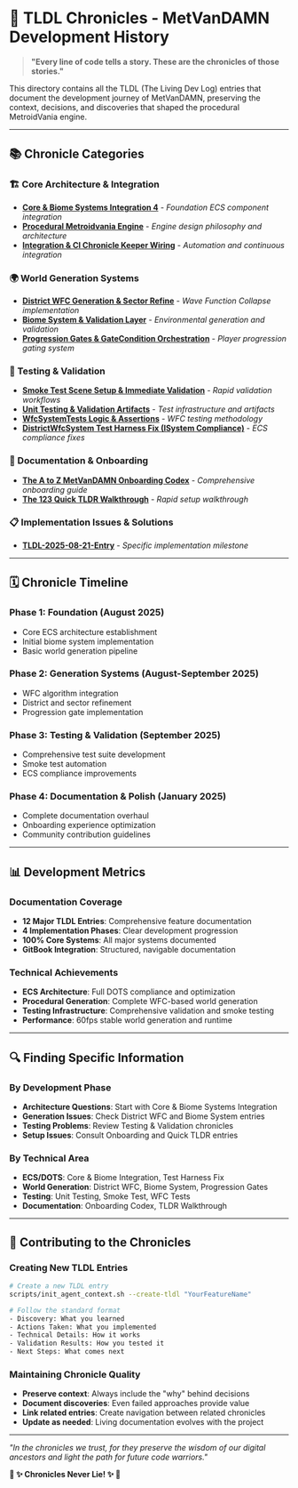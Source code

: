 # 📜 TLDL Chronicles - MetVanDAMN Development History

> **"Every line of code tells a story. These are the chronicles of those stories."**

This directory contains all the TLDL (The Living Dev Log) entries that document the development journey of MetVanDAMN, preserving the context, decisions, and discoveries that shaped the procedural MetroidVania engine.

---

## 📚 **Chronicle Categories**

### **🏗️ Core Architecture & Integration**
- **[Core & Biome Systems Integration 4](TLDL%20MetVanDAMN%20-%20Core%20&%20Biome%20Systems%20Integration%204.md)** - *Foundation ECS component integration*
- **[Procedural Metroidvania Engine](TLDL%20MetVanDAMN%20-%20Procedural%20Metroidvania%20Engine.md)** - *Engine design philosophy and architecture*
- **[Integration & CI Chronicle Keeper Wiring](TLDL%20MetVanDAMN%20-%20Integration%20&%20CI%20Chronicle%20Keeper%20Wiring.md)** - *Automation and continuous integration*

### **🌍 World Generation Systems**
- **[District WFC Generation & Sector Refine](TLDL%20MetVanDAMN%20-%20District%20WFC%20Generation%20&%20Sector%20Refine.md)** - *Wave Function Collapse implementation*
- **[Biome System & Validation Layer](TLDL%20MetVanDAMN%20-%20Biome%20System%20&%20Validation%20Layer.md)** - *Environmental generation and validation*
- **[Progression Gates & GateCondition Orchestration](TLDL%20MetVanDAMN%20-%20Progression%20Gates%20&%20GateCondition%20Orchestration.md)** - *Player progression gating system*

### **🧪 Testing & Validation**
- **[Smoke Test Scene Setup & Immediate Validation](TLDL%20MetVanDAMN%20-%20Smoke%20Test%20Scene%20Setup%20&%20Immediate%20Validation.md)** - *Rapid validation workflows*
- **[Unit Testing & Validation Artifacts](TLDL%20MetVanDAMN%20-%20Unit%20Testing%20&%20Validation%20Artifacts.md)** - *Test infrastructure and artifacts*
- **[WfcSystemTests Logic & Assertions](TLDL%20MetVanDAMN%20-%20WfcSystemTests%20Logic%20&%20Assertions.md)** - *WFC testing methodology*
- **[DistrictWfcSystem Test Harness Fix (ISystem Compliance)](TLDL%20MetVanDAMN%20-%20DistrictWfcSystem%20Test%20Harness%20Fix%20(ISystem%20Compliance).md)** - *ECS compliance fixes*

### **📖 Documentation & Onboarding**
- **[The A to Z MetVanDAMN Onboarding Codex](TLDL%20MetVanDAMN%20-%20The%20A%20to%20Z%20MetVanDAMN%20Onboarding%20Codex.md)** - *Comprehensive onboarding guide*
- **[The 123 Quick TLDR Walkthrough](TLDL%20MetVanDAMN%20-%20The%20123%20Quick%20TLDR%20Walkthrough.md)** - *Rapid setup walkthrough*

### **📋 Implementation Issues & Solutions**
- **[TLDL-2025-08-21-Entry](TLDL-2025-08-21-Entry.md)** - *Specific implementation milestone*

---

## 🗓️ **Chronicle Timeline**

### **Phase 1: Foundation (August 2025)**
- Core ECS architecture establishment
- Initial biome system implementation
- Basic world generation pipeline

### **Phase 2: Generation Systems (August-September 2025)**
- WFC algorithm integration
- District and sector refinement
- Progression gate implementation

### **Phase 3: Testing & Validation (September 2025)**
- Comprehensive test suite development
- Smoke test automation
- ECS compliance improvements

### **Phase 4: Documentation & Polish (January 2025)**
- Complete documentation overhaul
- Onboarding experience optimization
- Community contribution guidelines

---

## 📊 **Development Metrics**

### **Documentation Coverage**
- **12 Major TLDL Entries**: Comprehensive feature documentation
- **4 Implementation Phases**: Clear development progression
- **100% Core Systems**: All major systems documented
- **GitBook Integration**: Structured, navigable documentation

### **Technical Achievements**
- **ECS Architecture**: Full DOTS compliance and optimization
- **Procedural Generation**: Complete WFC-based world generation
- **Testing Infrastructure**: Comprehensive validation and smoke testing
- **Performance**: 60fps stable world generation and runtime

---

## 🔍 **Finding Specific Information**

### **By Development Phase**
- **Architecture Questions**: Start with Core & Biome Systems Integration
- **Generation Issues**: Check District WFC and Biome System entries
- **Testing Problems**: Review Testing & Validation chronicles
- **Setup Issues**: Consult Onboarding and Quick TLDR entries

### **By Technical Area**
- **ECS/DOTS**: Core & Biome Integration, Test Harness Fix
- **World Generation**: District WFC, Biome System, Progression Gates
- **Testing**: Unit Testing, Smoke Test, WFC Tests
- **Documentation**: Onboarding Codex, TLDR Walkthrough

---

## 🤝 **Contributing to the Chronicles**

### **Creating New TLDL Entries**
```bash
# Create a new TLDL entry
scripts/init_agent_context.sh --create-tldl "YourFeatureName"

# Follow the standard format
- Discovery: What you learned
- Actions Taken: What you implemented
- Technical Details: How it works
- Validation Results: How you tested it
- Next Steps: What comes next
```

### **Maintaining Chronicle Quality**
- **Preserve context**: Always include the "why" behind decisions
- **Document discoveries**: Even failed approaches provide value
- **Link related entries**: Create navigation between related chronicles
- **Update as needed**: Living documentation evolves with the project

---

*"In the chronicles we trust, for they preserve the wisdom of our digital ancestors and light the path for future code warriors."*

**🍑 ✨ Chronicles Never Lie! ✨ 🍑**